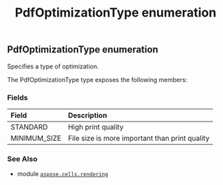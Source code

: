 ﻿---
title: PdfOptimizationType enumeration
second_title: Aspose.Cells for Python via .NET API References
description: 
type: docs
weight: 240
url: /aspose.cells.rendering/pdfoptimizationtype/
is_root: false
---

## PdfOptimizationType enumeration

Specifies a type of optimization.



The PdfOptimizationType type exposes the following members:

### Fields
| Field | Description |
| :- | :- |
| STANDARD | High print quality |
| MINIMUM_SIZE | File size is more important than print quality |



### See Also
* module [`aspose.cells.rendering`](..)

